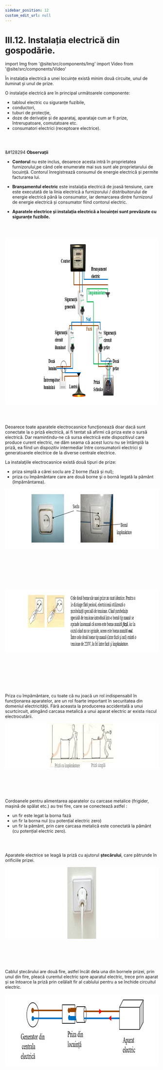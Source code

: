 ```yaml
---
sidebar_position: 12
custom_edit_url: null
---
```


# III.12. Instalația electrică din gospodărie.




import Img from '@site/src/components/Img'
import Video from '@site/src/components/Video'



<div class="alert alert--primary" role="alert">

În instalația electrică a unei locuințe există minim două circuite, unul de iluminat și unul de prize. 

O instalație electrică are în principal următoarele componente:   
- tabloul electric cu siguranțe fuzibile,
- conductori,
- tuburi de protecție,
- doze de derivație și de aparataj, aparataje cum ar fi prize, întrerupatoare, comutatoare etc.
- consumatori electrici (receptoare electrice).




</div>



<br></br>

<div class="alert alert--secondary" role="alert">

&#128294 **Observații**


- **Contorul** nu este inclus, deoarece acesta intră în proprietatea furnizorului,pe când cele enumerate mai sus sunt ale proprietarului de locuință. Contorul înregistrează consumul de energie electrică și permite facturarea lui.

- **Branșamentul electric** este instalația electrică de joasă tensiune, care este executată de la linia electrică a furnizorului / distribuitorului de energie electrică până la consumator, iar demarcarea dintre furnizorul de energie electrică și consumator fiind contorul electric.

- **Aparatele electrice și instalația electrică a locuinței sunt prevăzute cu siguranțe fuzibile.**



</div>



<br></br>

<div class="alert alert--primary" role="alert">


<Img className="img-responsive4" src="fizica/clasa10/capitolul3/III-12-instalatia-electrica-din-gospodarie-poza1-schema-instalatiei-electrice-din-gospodarie.png" width="1000" height="547" lazy={false} />




</div>



<br></br>



<div class="alert alert--warning" role="alert">

Deoarece toate aparatele electrocasnice funcţionează doar dacă sunt conectate la o priză electrică, ai fi tentat să afirmi că priza este o sursă electrică. Dar reamintindu-ne că sursa electrică este dispozitivul care produce curent electric, ne dăm seama că acest lucru nu se întâmplă la priză, ea fiind un dispozitiv intermediar între consumatorii electrici şi generatoarele electrice de la diverse centrale electrice.


La instalaţiile electrocasnice există două tipuri de prize:   
- priza simplă a cărei soclu are 2 borne (fază și nul);   
- priza cu împământare care are două borne şi o bornă  legată la pământ (împământarea).




<Img className="img-responsive4" src="fizica/clasa10/capitolul3/III-12-instalatia-electrica-din-gospodarie-poza2-priza-simpla-si-priza-cu-impamantare.png" width="1000" height="198" lazy={false} />

<br></br>
<br></br>
<br></br>




<Img className="img-responsive4" src="fizica/clasa10/capitolul3/III-12-instalatia-electrica-din-gospodarie-poza3-bornele-unei-prize-faza-si-nul.png" width="1000" height="208" lazy={false} />

<br></br>
<br></br>
<br></br>



Priza cu împământare, cu toate că nu joacă un rol indispensabil în funcţionarea aparatelor, are un rol foarte important în securitatea din domeniul electricităţii. Fără aceasta la producerea accidentală a unui scurtcircuit, atingând carcasa metalică a unui aparat electric ar exista riscul electrocutării.



<Img className="img-responsive4" src="fizica/clasa10/capitolul3/III-12-instalatia-electrica-din-gospodarie-poza4-priza-simpla-si-priza-cu-impamantare-schema.png" width="1000" height="148" />

<br></br>
<br></br>


Cordoanele pentru alimentarea aparatelor cu carcase metalice (frigider, mașină de spălat etc.) au trei fire, care se conectează astfel :   
- un fir este legat la borna fază   
- un fir la borna nul (cu potențial electric zero)   
- un fir la pământ, prin care carcasa metalică este conectată la pământ (cu potențial electric zero).


<br></br>


Aparatele electrice se leagă la priză cu ajutorul **ștecărului**, care pătrunde în orificiile prizei.


<Img className="img-responsive4" src="fizica/clasa10/capitolul3/III-12-instalatia-electrica-din-gospodarie-poza5-stecarul.png" width="1000" height="236" />

<br></br>
<br></br>

Cablul ștecărului are două fire, astfel încât dela una din bornele prizei, prin unul din fire, pleacă curentul electric spre aparatul electric, trece prin aparat și se întoarce la priză prin celălalt fir al cablului pentru a se închide circuitul electric.


<Img className="img-responsive4" src="fizica/clasa10/capitolul3/III-12-instalatia-electrica-din-gospodarie-poza6-schema-generator-din-centrala-electrica-priza-aparat-electric.png" width="1000" height="238" />







</div>


